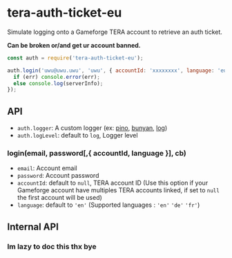 # tera-auth-ticket-eu

Simulate logging onto a Gameforge TERA account to retrieve an auth ticket.

**Can be broken or/and get ur account banned.**

```js
const auth = require('tera-auth-ticket-eu');

auth.login('uwu@uwu.uwu', 'uwu', { accountId: 'xxxxxxxx', language: 'eu' }, (err, serverInfo) => {
  if (err) console.error(err);
  else console.log(serverInfo);
});
```

## API

- `auth.logger`: A custom logger (ex: [pino](https://www.npmjs.com/package/pino), [bunyan](https://www.npmjs.com/package/bunyan), [log](https://github.com/pinkipi/log))
- `auth.logLevel`: default to `log`, Logger level

### login(email, password[,{ accountId, language }], cb)

- `email`: Account email
- `password`: Account password
- `accountId`: default to `null`, TERA account ID (Use this option if your Gameforge account have multiples TERA accounts linked, if set to `null` the first account will be used)
- `language`: default to `'en'` (Supported languages : `'en'` `'de'` `'fr'`)

## Internal API

### Im lazy to doc this thx bye
